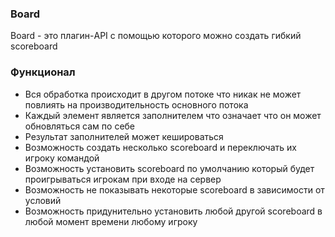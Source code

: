 ### Board
Board - это плагин-API с помощью которого можно создать гибкий scoreboard

### Функционал
- Вся обработка происходит в другом потоке что никак не может повлиять на производительность основного потока
- Каждый элемент является заполнителем что означает что он может обновляться сам по себе
- Результат заполнителей может кешироваться 
- Возможность создать несколько scoreboard и переключать их игроку командой
- Возможность установить scoreboard по умолчанию который будет проигрываться игрокам при входе на сервер
- Возможность не показывать некоторые scoreboard в зависимости от условий
- Возможность придунительно установить любой другой scoreboard в любой момент времени любому игроку
